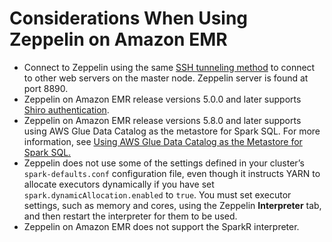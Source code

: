 # Considerations When Using Zeppelin on Amazon EMR<a name="zeppelin-considerations"></a>
+ Connect to Zeppelin using the same [SSH tunneling method](https://docs.aws.amazon.com/emr/latest/ManagementGuide/emr-ssh-tunnel.html) to connect to other web servers on the master node\. Zeppelin server is found at port 8890\.
+ Zeppelin on Amazon EMR release versions 5\.0\.0 and later supports [Shiro authentication](https://zeppelin.apache.org/docs/0.8.0/setup/security/shiro_authentication.html)\.
+ Zeppelin on Amazon EMR release versions 5\.8\.0 and later supports using AWS Glue Data Catalog as the metastore for Spark SQL\. For more information, see [Using AWS Glue Data Catalog as the Metastore for Spark SQL\.](https://docs.aws.amazon.com/emr/latest/ReleaseGuide/emr-spark-glue.html)
+ Zeppelin does not use some of the settings defined in your cluster’s `spark-defaults.conf` configuration file, even though it instructs YARN to allocate executors dynamically if you have set `spark.dynamicAllocation.enabled` to `true`\. You must set executor settings, such as memory and cores, using the Zeppelin **Interpreter** tab, and then restart the interpreter for them to be used\.
+ Zeppelin on Amazon EMR does not support the SparkR interpreter\.